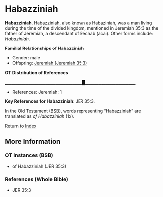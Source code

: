 # Habazziniah
**Habazziniah**. 
Habazziniah, also known as Habaziniah, was a man living during the time of the divided kingdom, mentioned in Jeremiah 35:3 as the father of Jeremiah, a descendant of Rechab (acai). 
Other forms include: 
*Habaziniah*. 




**Familial Relationships of Habazziniah**


* Gender: male
* Offspring: [Jeremiah (Jeremiah 35:3)](Jeremiah.8.md)


**OT Distribution of References**

▁▁▁▁▁▁▁▁▁▁▁▁▁▁▁▁▁▁▁▁▁▁▁█▁▁▁▁▁▁▁▁▁▁▁▁▁▁▁
* References: Jeremiah: 1



**Key References for Habazziniah**: 
JER 35:3. 


In the Old Testament (BSB), words representing “Habazziniah” are translated as 
*of Habazziniah* (1x). 




Return to [Index](00-Index.md)

## More Information

### OT Instances (BSB)

* of Habazziniah (JER 35:3)



### References (Whole Bible)

* JER 35:3



